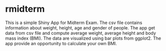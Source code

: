 # rmidterm
 This is a simple Shiny App for Midterm Exam.
 The csv file contains information about weight, height, age and gender of people.
 The app get data from csv file and compute average weight, average height and body mass index (BMI).
 The data are visualized using bar plots from ggplot2.
 The app provide an opportunity to calculate your own BMI.
